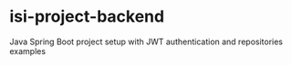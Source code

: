 # isi-project-backend
Java Spring Boot project setup with JWT authentication and repositories examples
